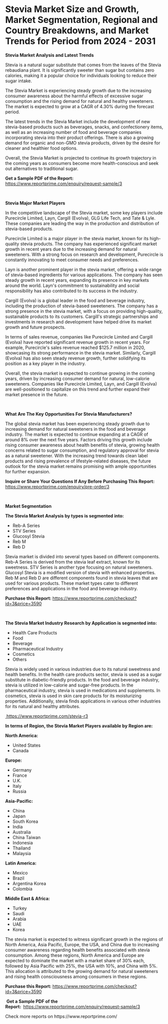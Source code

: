 <p><h1>Stevia Market Size and Growth, Market Segmentation, Regional and Country Breakdowns, and Market Trends for Period from 2024 -  2031</h1></p><p><strong>Stevia Market Analysis and Latest Trends</strong></p>
<p><p>Stevia is a natural sugar substitute that comes from the leaves of the Stevia rebaudiana plant. It is significantly sweeter than sugar but contains zero calories, making it a popular choice for individuals looking to reduce their sugar intake.</p><p>The Stevia Market is experiencing steady growth due to the increasing consumer awareness about the harmful effects of excessive sugar consumption and the rising demand for natural and healthy sweeteners. The market is expected to grow at a CAGR of 4.30% during the forecast period.</p><p>The latest trends in the Stevia Market include the development of new stevia-based products such as beverages, snacks, and confectionery items, as well as an increasing number of food and beverage companies incorporating stevia into their product offerings. There is also a growing demand for organic and non-GMO stevia products, driven by the desire for cleaner and healthier food options.</p><p>Overall, the Stevia Market is projected to continue its growth trajectory in the coming years as consumers become more health-conscious and seek out alternatives to traditional sugar.</p></p>
<p><strong>Get a Sample PDF of the Report:&nbsp;</strong> <a href="https://www.reportprime.com/enquiry/request-sample/3">https://www.reportprime.com/enquiry/request-sample/3</a></p>
<p>&nbsp;</p>
<p><strong>Stevia Major Market Players</strong></p>
<p><p>In the competitive landscape of the Stevia market, some key players include Purecircle Limited, Layn, Cargill (Evolva), GLG Life Tech, and Tate & Lyle. These companies are leading the way in the production and distribution of stevia-based products.</p><p>Purecircle Limited is a major player in the stevia market, known for its high-quality stevia products. The company has experienced significant market growth in recent years due to the increasing demand for natural sweeteners. With a strong focus on research and development, Purecircle is constantly innovating to meet consumer needs and preferences.</p><p>Layn is another prominent player in the stevia market, offering a wide range of stevia-based ingredients for various applications. The company has seen steady growth in recent years, expanding its presence in key markets around the world. Layn's commitment to sustainability and social responsibility has also contributed to its success in the industry.</p><p>Cargill (Evolva) is a global leader in the food and beverage industry, including the production of stevia-based sweeteners. The company has a strong presence in the stevia market, with a focus on providing high-quality, sustainable products to its customers. Cargill's strategic partnerships and investments in research and development have helped drive its market growth and future prospects.</p><p>In terms of sales revenue, companies like Purecircle Limited and Cargill (Evolva) have reported significant revenue growth in recent years. For example, Purecircle's sales revenue reached $125.7 million in 2020, showcasing its strong performance in the stevia market. Similarly, Cargill (Evolva) has also seen steady revenue growth, further solidifying its position as a key player in the industry.</p><p>Overall, the stevia market is expected to continue growing in the coming years, driven by increasing consumer demand for natural, low-calorie sweeteners. Companies like Purecircle Limited, Layn, and Cargill (Evolva) are well-positioned to capitalize on this trend and further expand their market presence in the future.</p></p>
<p>&nbsp;</p>
<p><strong>What Are The Key Opportunities For Stevia Manufacturers?</strong></p>
<p><p>The global stevia market has been experiencing steady growth due to increasing demand for natural sweeteners in the food and beverage industry. The market is expected to continue expanding at a CAGR of around 8% over the next five years. Factors driving this growth include rising consumer awareness about health benefits of stevia, growing health concerns related to sugar consumption, and regulatory approval for stevia as a natural sweetener. With the increasing trend towards clean label products and rising prevalence of lifestyle-related diseases, the future outlook for the stevia market remains promising with ample opportunities for further expansion.</p></p>
<p><strong>Inquire or Share Your Questions If Any Before Purchasing This Report:</strong> <a href="https://www.reportprime.com/enquiry/pre-order/3">https://www.reportprime.com/enquiry/pre-order/3</a></p>
<p>&nbsp;</p>
<p><strong>Market Segmentation</strong></p>
<p><strong>The Stevia Market Analysis by types is segmented into:</strong></p>
<p><ul><li>Reb-A Series</li><li>STV Series</li><li>Glucosyl Stevia</li><li>Reb M</li><li>Reb D</li></ul></p>
<p><p>Stevia market is divided into several types based on different components. Reb-A Series is derived from the stevia leaf extract, known for its sweetness. STV Series is another type focusing on natural sweeteners. Glucosyl Stevia is a modified version of stevia with enhanced properties. Reb M and Reb D are different components found in stevia leaves that are used for various products. These market types cater to different preferences and applications in the food and beverage industry.</p></p>
<p><strong>Purchase this Report:&nbsp;</strong><a href="https://www.reportprime.com/checkout?id=3&price=3590">https://www.reportprime.com/checkout?id=3&price=3590</a></p>
<p>&nbsp;</p>
<p><strong>The Stevia Market Industry Research by Application is segmented into:</strong></p>
<p><ul><li>Health Care Products</li><li>Food</li><li>Beverage</li><li>Pharmaceutical Industry</li><li>Cosmetics</li><li>Others</li></ul></p>
<p><p>Stevia is widely used in various industries due to its natural sweetness and health benefits. In the health care products sector, stevia is used as a sugar substitute in diabetic-friendly products. In the food and beverage industry, stevia is utilized in low-calorie and sugar-free products. In the pharmaceutical industry, stevia is used in medications and supplements. In cosmetics, stevia is used in skin care products for its moisturizing properties. Additionally, stevia finds applications in various other industries for its natural and healthy attributes.</p></p>
<p><a href="https://www.reportprime.com/stevia-r3">&nbsp;https://www.reportprime.com/stevia-r3</a></p>
<p><strong>In terms of Region, the Stevia Market Players available by Region are:</strong></p>
<p>
    <p> <strong> North America: </strong>
        <ul>
            <li>United States</li>
            <li>Canada</li>
        </ul>
        </p> 
    <p> <strong> Europe: </strong>
        <ul>
            <li>Germany</li>
            <li>France</li>
            <li>U.K.</li>
            <li>Italy</li>
            <li>Russia</li>
        </ul>
        </p> 
    <p> <strong> Asia-Pacific: </strong>
        <ul>
            <li>China</li>
            <li>Japan</li>
            <li>South Korea</li>
            <li>India</li>
            <li>Australia</li>
            <li>China Taiwan</li>
            <li>Indonesia</li>
            <li>Thailand</li>
            <li>Malaysia</li>
        </ul>
        </p> 
    <p> <strong> Latin America: </strong>
        <ul>
            <li>Mexico</li>
            <li>Brazil</li>
            <li>Argentina Korea</li>
            <li>Colombia</li>
        </ul>
        </p> 
    <p> <strong> Middle East & Africa: </strong>
        <ul>
            <li>Turkey</li>
            <li>Saudi</li>
            <li>Arabia</li>
            <li>UAE</li>
            <li>Korea</li>
        </ul>
    </p>
    </p>
<p><p>The stevia market is expected to witness significant growth in the regions of North America, Asia Pacific, Europe, the USA, and China due to increasing consumer awareness regarding health benefits associated with stevia consumption. Among these regions, North America and Europe are expected to dominate the market with a market share of 30% each, followed by Asia Pacific with 25%, the USA with 10%, and China with 5%. This allocation is attributed to the growing demand for natural sweeteners and rising health consciousness among consumers in these regions.</p></p>
<p><strong>Purchase this Report: </strong><a href="https://www.reportprime.com/checkout?id=3&price=3590">https://www.reportprime.com/checkout?id=3&price=3590</a></p>
<p>&nbsp;<strong>Get a Sample PDF of the Report:&nbsp;&nbsp;</strong><a href="https://www.reportprime.com/enquiry/request-sample/3">https://www.reportprime.com/enquiry/request-sample/3</a></p>
<p><strong></strong></p>
<p>Check more reports on https://www.reportprime.com/</p>
